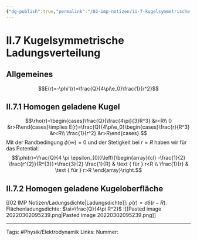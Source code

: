 ```yaml
---
{"dg-publish":true,"permalink":"/02-imp-notizen/ii-7-kugelsymmetrische-ladungsverteilung/","dgHomeLink":true,"dgPassFrontmatter":false}
---
```


# II.7 Kugelsymmetrische Ladungsverteilung
## Allgemeines
$$E(r)=-\phi'(r)=\frac{Q}{4\pi\e_0}\frac{1}{r^2}$$
## II.7.1 Homogen geladene Kugel
$$\rho(r)=\begin{cases}\frac{Q}{\frac{4\pi}{3}R^3} &r<R\\
0 &r>R\end{cases}\implies E(r)=\frac{Q}{4\pi\e_0}\begin{cases}\frac{r}{R^3} &r<R\\
\frac{1}{r^2} &r>R\end{cases}.$$
Mit der Randbedingung $\phi(\infty)=0$ und der Stetigkeit bei $r=R$ haben wir für das Potential: $$\phi(r)=\frac{Q}{4 \pi \epsilon_{0}}\left\{\begin{array}{cl}
-\frac{1}{2} \frac{r^{2}}{R^{3}}+\frac{3}{2} \frac{1}{R} & \text { für } r<R \\
\frac{1}{r} & \text { für } r>R
\end{array}\right.$$
## II.7.2 Homogen geladene Kugeloberfläche
[[02 IMP Notizen/Ladungsdichte|Ladungsdichte]]: $\rho(r)=\sigma\delta(r-R)$.
Flächenladungsdichte: $\si=\frac{Q}{4\pi R^2}$
![[Pasted image 20220302095239.png|Pasted image 20220302095239.png]]




___
Tags: #Physik/Elektrodynamik
Links: 
Nummer: